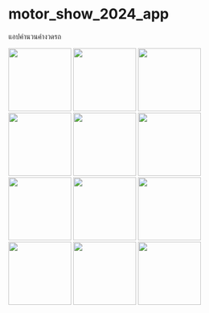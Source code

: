 # motor_show_2024_app

แอปคำนวนค่างวดรถ

<img width="125px" src="https://github.com/TS2811/motor_show_app/assets/165863059/76f8729e-01f5-44ba-9d35-3640a3246c9b">
<img width="125px" src="https://github.com/TS2811/motor_show_app/assets/165863059/0779f5cd-040b-4277-b544-348ffa083773">
<img width="125px" src="https://github.com/TS2811/motor_show_app/assets/165863059/8cfae662-63dd-468f-90a2-cbf698feea46">
<img width="125px" src="https://github.com/TS2811/motor_show_app/assets/165863059/4cc7469a-0ba7-409e-8b65-ac80687213c6">
<img width="125px" src="https://github.com/TS2811/motor_show_app/assets/165863059/beace64c-f62f-4c77-9d7f-caf2cfcc8366">
<img width="125px" src="https://github.com/TS2811/motor_show_app/assets/165863059/b0132a84-52cb-4d17-a673-5d2897c3ff03">
<img width="125px" src="https://github.com/TS2811/motor_show_app/assets/165863059/7e1ff6e5-935e-4cc4-ae3f-9be28b6f8ba8">
<img width="125px" src="https://github.com/TS2811/motor_show_app/assets/165863059/bcc1cbff-fe37-4260-966e-1270ca1ab8cd">
<img width="125px" src="https://github.com/TS2811/motor_show_app/assets/165863059/eb3ea11d-050d-409c-88eb-08258a4e4413">
<img width="125px" src="https://github.com/TS2811/motor_show_app/assets/165863059/7916abc9-d675-4334-ba80-43a763812128">
<img width="125px" src="https://github.com/TS2811/motor_show_app/assets/165863059/78e03631-c05a-4612-b74b-d6f142bcc476">
<img width="125px" src="https://github.com/TS2811/motor_show_app/assets/165863059/55183508-6604-462e-9a71-62187d184c35">
